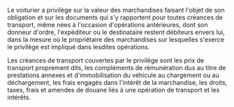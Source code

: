 Le voiturier a privilège sur la valeur des marchandises faisant l'objet de son obligation et sur les documents qui s'y rapportent pour toutes créances de transport, même nées à l'occasion d'opérations antérieures, dont son donneur d'ordre, l'expéditeur ou le destinataire restent débiteurs envers lui, dans la mesure où le propriétaire des marchandises sur lesquelles s'exerce le privilège est impliqué dans lesdites opérations.

Les créances de transport couvertes par le privilège sont les prix de transport proprement dits, les compléments de rémunération dus au titre de prestations annexes et d'immobilisation du véhicule au chargement ou au déchargement, les frais engagés dans l'intérêt de la marchandise, les droits, taxes, frais et amendes de douane liés à une opération de transport et les intérêts.
